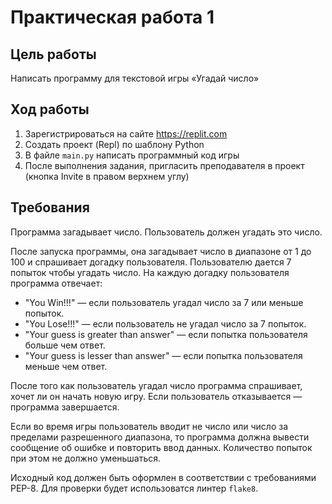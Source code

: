 # Практическая работа 1

## Цель работы

Написать программу для текстовой игры «Угадай число»

## Ход работы

1. Зарегистрироваться на сайте https://replit.com
2. Создать проект (Repl) по шаблону Python
3. В файле `main.py` написать программный код игры
4. После выполнения задания, пригласить преподавателя в проект (кнопка Invite в правом верхнем углу)

## Требования

Программа загадывает число. Пользователь должен угадать это число.

После запуска программы, она загадывает число в диапазоне от 1 до 100 и спрашивает догадку пользователя.
Пользователю дается 7 попыток чтобы угадать число. На каждую догадку пользователя программа отвечает:

* "You Win!!!" — если пользователь угадал число за 7 или меньше попыток.
* "You Lose!!!" — если пользователь не угадал число за 7 попыток.
* "Your guess is greater than answer" — если попытка пользователя больше чем ответ.
* "Your guess is lesser than answer" — если попытка пользователя меньше чем ответ.

После того как пользователь угадал число программа спрашивает, хочет ли он начать новую игру.
Если пользователь отказывается — программа завершается.

Если во время игры пользователь вводит не число или число за пределами разрешенного диапазона, то программа должна вывести сообщение об ошибке и повторить ввод данных. 
Количество попыток при этом не должно уменьшаться.

Исходный код должен быть оформлен в соответствии с требованиями PEP-8. Для проверки будет использоватся линтер `flake8`.
